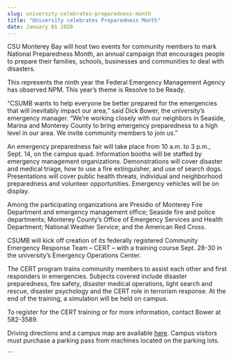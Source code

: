 ```yaml
---
slug: university-celebrates-preparedness-month
title: "University celebrates Preparedness Month"
date: January 01 2020
---
```


 
<p>
  CSU Monterey Bay will host two events for community members to mark National
  Preparedness Month, an annual campaign that encourages people to prepare their
  families, schools, businesses and communities to deal with disasters.
</p>
<p>
  This represents the ninth year the Federal Emergency Management Agency has
  observed NPM. This year’s theme is Resolve to be Ready.
</p>
<p>
  “CSUMB wants to help everyone be better prepared for the emergencies that will
  inevitably impact our area,” said Dick Bower, the university’s emergency
  manager. “We’re working closely with our neighbors in Seaside, Marina and
  Monterey County to bring emergency preparedness to a high level in our area.
  We invite community members to join us.”
</p>
<p>
  An emergency preparedness fair will take place from 10 a.m. to 3 p.m., Sept.
  14, on the campus quad. Information booths will be staffed by emergency
  management organizations. Demonstrations will cover disaster and medical
  triage, how to use a fire extinguisher, and use of search dogs. Presentations
  will cover public health threats, individual and neighborhood preparedness and
  volunteer opportunities. Emergency vehicles will be on display.
</p>
<p>
  Among the participating organizations are Presidio of Monterey Fire Department
  and emergency management office; Seaside fire and police departments; Monterey
  County’s Office of Emergency Services and Health Department; National Weather
  Service; and the American Red Cross.
</p>
<p>
  CSUMB will kick off creation of its federally registered Community Emergency
  Response Team – CERT – with a training course Sept. 28-30 in the university’s
  Emergency Operations Center.
</p>
<p>
  The CERT program trains community members to assist each other and first
  responders in emergencies. Subjects covered include disaster preparedness,
  fire safety, disaster medical operations, light search and rescue, disaster
  psychology and the CERT role in terrorism response. At the end of the
  training, a simulation will be held on campus.
</p>
<p>
  To register for the CERT training or for more information, contact Bower at
  582-3589.
</p>
<p>
  Driving directions and a campus map are available
  <a href="https://csumb.edu/map">here</a>. Campus visitors must purchase a
  parking pass from machines located on the parking lots.
</p>
<p></p>
<p></p>
```

